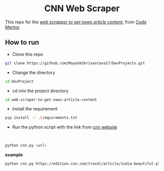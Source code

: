 <div align="center"><h1>CNN Web Scraper</h1></div>

This repo for the *[web scrapper to get news article content](https://www.codementor.io/projects/tool/web-scraper-to-get-news-article-content-atx32d46qe/get-started)*, from [Code Mentor](https://www.codementor.io/).

## How to run 

- Clone this repo 
```bash
git clone https://github.com/MayankShrivastava17/DevProjects.git
```
- Change the directory 
```bash
cd DevProject
```
- cd into the project directory
```bash
cd web-scraper-to-get-news-article-content
```
- Install the requirement
```bash
pip install -r .\requirements.txt
```
- Run the python script with the link from [cnn website](https://edition.cnn.com/)
<br>

```bash
python cnn.py <url>
```

**example**

```bash
python cnn.py https://edition.cnn.com/travel/article/india-beautiful-places/index.html
```
